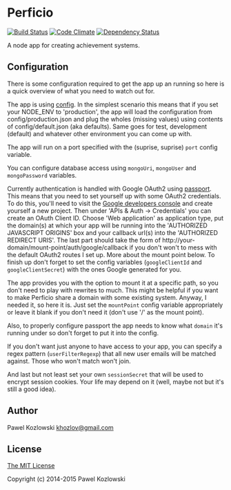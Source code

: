# Perficio

[![Build Status](https://travis-ci.org/khozlov/perficio.svg?branch=master)](https://travis-ci.org/khozlov/perficio)
[![Code Climate](https://codeclimate.com/github/khozlov/perficio/badges/gpa.svg)](https://codeclimate.com/github/khozlov/perficio)
[![Dependency Status](https://gemnasium.com/khozlov/perficio.svg)](https://gemnasium.com/khozlov/perficio)

A node app for creating achievement systems.

## Configuration

There is some configuration required to get the app up an running so here is a quick overview of what you need to watch out for.

The app is using [config](https://www.npmjs.com/package/config). In the simplest scenario this means that if you set your NODE_ENV to 'production', the app will load the configuration from config/production.json and plug the wholes (missing values) using contents of config/default.json (aka defaults). Same goes for test, development (default) and whatever other environment you can come up with.

The app will run on a port specified with the (suprise, suprise) `port` config variable.

You can configure database access using `mongoUri`, `mongoUser` and `mongoPassword` variables.

Currently authentication is handled with Google OAuth2 using [passport](http://passportjs.org). This means that you need to set yourself up with some OAuth2 credentials. To do this, you'll need to visit the [Google developers console](https://console.developers.google.com/project) and create yourself a new project. Then under 'APIs & Auth -> Credentials' you can create an OAuth Client ID. Choose 'Web application' as application type, put the domain(s) at which your app will be running into the 'AUTHORIZED JAVASCRIPT ORIGINS' box and your callback url(s) into the 'AUTHORIZED REDIRECT URIS'.
The last part should take the form of http://your-domain/mount-point/auth/google/callback if you don't won't to mess with the default OAuth2 routes I set up. More about the mount point below. To finish up don't forget to set the config variables (`googleClientId` and `googleClientSecret`) with the ones Google generated for you.

The app provides you with the option to mount it at a specific path, so you don't need to play with rewrites to much. This might be helpful if you want to make Perficio share a domain with some existing system. Anyway, I needed it, so here it is. Just set the `mountPoint` config variable appropriately or leave it blank if you don't need it (don't use '/' as the mount point).

Also, to properly configure passport the app needs to know what `domain` it's running under so don't forget to put it into the config.

If you don't want just anyone to have access to your app, you can specify a regex pattern (`userFilterRegexp`) that all new user emails will be matched against. Those who won't match won't join.

And last but not least set your own `sessionSecret` that will be used to encrypt session cookies. Your life may depend on it (well, maybe not but it's still a good idea).

## Author

Pawel Kozlowski <khozlov@gmail.com>

## License

[The MIT License](http://opensource.org/licenses/MIT)

Copyright (c) 2014-2015 Pawel Kozlowski
